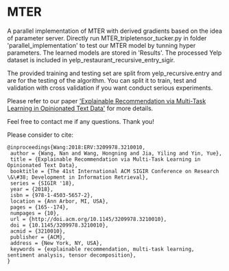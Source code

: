 # MTER

A parallel implementation of MTER with derived gradients based on the idea of parameter server. Directly run MTER_tripletensor_tucker.py in folder 'parallel_implementation' to test our MTER model by tunning hyper parameters. The learned models are stored in 'Results'. The processed Yelp dataset is included in yelp_restaurant_recursive_entry_sigir.

The provided training and testing set are split from yelp_recursive.entry and are for the testing of the algorithm. You can split it to train, test and validation with cross validation if you want conduct serious experiments.

Please refer to our paper ['Explainable Recommendation via Multi-Task Learning in Opinionated Text Data'](https://dl.acm.org/citation.cfm?id=3210010) for more details.

Feel free to contact me if any questions. Thank you!

Please consider to cite:
```
@inproceedings{Wang:2018:ERV:3209978.3210010,
 author = {Wang, Nan and Wang, Hongning and Jia, Yiling and Yin, Yue},
 title = {Explainable Recommendation via Multi-Task Learning in Opinionated Text Data},
 booktitle = {The 41st International ACM SIGIR Conference on Research \&\#38; Development in Information Retrieval},
 series = {SIGIR '18},
 year = {2018},
 isbn = {978-1-4503-5657-2},
 location = {Ann Arbor, MI, USA},
 pages = {165--174},
 numpages = {10},
 url = {http://doi.acm.org/10.1145/3209978.3210010},
 doi = {10.1145/3209978.3210010},
 acmid = {3210010},
 publisher = {ACM},
 address = {New York, NY, USA},
 keywords = {explainable recommendation, multi-task learning, sentiment analysis, tensor decomposition},
} 
```
